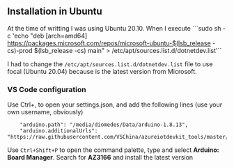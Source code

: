 ## Installation in Ubuntu

At the time of writting I was using Ubuntu 20.10. When I execute ```sudo sh -c 'echo "deb [arch=amd64] https://packages.microsoft.com/repos/microsoft-ubuntu-$(lsb_release -cs)-prod $(lsb_release -cs) main" > /etc/apt/sources.list.d/dotnetdev.list'`` 

I had to change the ```/etc/apt/sources.list.d/dotnetdev.list``` file to use focal (Ubuntu 20.04) because is the latest version from Microsoft.

### VS Code configuration
Use Ctrl+, to open your settings.json, and add the following lines (use your own username, obviously)

```
    "arduino.path": "/media/diomedes/Data/arduino-1.8.13",
    "arduino.additionalUrls": "https://raw.githubusercontent.com/VSChina/azureiotdevkit_tools/master/package_azureboard_index.json"
```

Use ```Ctrl+Shift+P``` to open the command palette, type and select **Arduino: Board Manager**. Search for **AZ3166** and install the latest version
